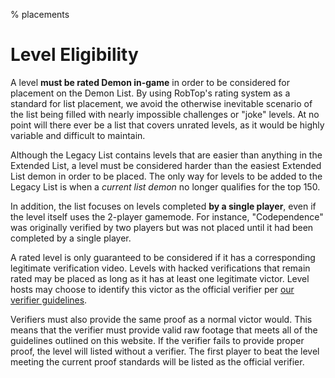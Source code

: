 % placements

<div class='panel fade js-scroll-anim' data-anim='fade'>

# Level Eligibility

A level **must be rated Demon in-game** in order to be considered for placement on the Demon List. By using RobTop's rating system as a standard for list placement, we avoid the otherwise inevitable scenario of the list being filled with nearly impossible challenges or "joke" levels. At no point will there ever be a list that covers unrated levels, as it would be highly variable and difficult to maintain. 

Although the Legacy List contains levels that are easier than anything in the Extended List, a level must be considered harder than the easiest Extended List demon in order to be placed. The only way for levels to be added to the Legacy List is when a *current list demon* no longer qualifies for the top 150. 

In addition, the list focuses on levels completed **by a single player**, even if the level itself uses the 2-player gamemode. For instance, "Codependence" was originally verified by two players but was not placed until it had been completed by a single player. 

A rated level is only guaranteed to be considered if it has a corresponding legitimate verification video. Levels with hacked verifications that remain rated may be placed as long as it has at least one legitimate victor. Level hosts may choose to identify this victor as the official verifier per [our verifier guidelines](/guidelines/listplacements/#creators). 

Verifiers must also provide the same proof as a normal victor would. This means that the verifier must provide valid raw footage that meets all of the guidelines outlined on this website. If the verifier fails to provide proper proof, the level will listed without a verifier. The first player to beat the level meeting the current proof standards will be listed as the official verifier.


</div>
